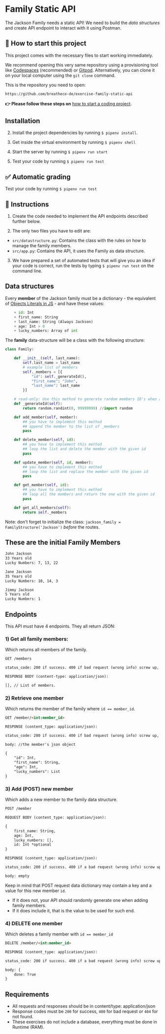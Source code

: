 <!-- hide -->
# Family Static API
<!-- endhide -->

The Jackson Family needs a static API! We need to build the *data structures* and create API endpoint to interact with it using Postman.

## 🌱  How to start this project

This project comes with the necessary files to start working immediately.

We recommend opening this very same repository using a provisioning tool like [Codespaces](https://4geeks.com/lesson/what-is-github-codespaces) (recommended) or [Gitpod](https://4geeks.com/lesson/how-to-use-gitpod). Alternatively, you can clone it on your local computer using the `git clone` command.

This is the repository you need to open:

```txt
https://github.com/breatheco-de/exercise-family-static-api
```

**👉 Please follow these steps on** [how to start a coding project](https://4geeks.com/lesson/how-to-start-a-project).

## Installation

2. Install the project dependencies by running `$ pipenv install`.

3. Get inside the virtual environment by running `$ pipenv shell`

4. Start the server by running `$ pipenv run start`

5. Test your code by running `$ pipenv run test`

## ✅ Automatic grading

Test your code by running `$ pipenv run test`

## 📝 Instructions

1) Create the code needed to implement the API endpoints described further below.  

2) The only two files you have to edit are:  

- `src/datastructure.py`: Contains the class with the rules on how to manage the family members.  
- `src/app.py`: Contains the API, it uses the Family as data structure. 
	
3) We have prepared a set of automated tests that will give you an idea if your code is correct, run the tests by typing `$ pipenv run test` on the command line.  

## Data structures

Every **member** of the Jackson family must be a dictionary - the equivalent of [Objects Literals in JS](https://developer.mozilla.org/en-US/docs/Web/JavaScript/Guide/Working_with_Objects) - and have these values:

```python
    + id: Int
    + first_name: String
    + last_name: String (Always Jackson)
    + age: Int > 0
    + lucky_numbers: Array of int
```
The **family** data-structure will be a class with the following structure:

```python
class Family:

    def __init__(self, last_name):
        self.last_name = last_name
        # example list of members
        self._members = [{
            "id": self._generateId(),
            "first_name": "John",
            "last_name": last_name
        }]

    # read-only: Use this method to generate random members ID's when adding members into the list
    def _generateId(self):
        return random.randint(0, 99999999) //import random 

    def add_member(self, member):
        ## you have to implement this method
        ## append the member to the list of _members
        pass

    def delete_member(self, id):
        ## you have to implement this method
        ## loop the list and delete the member with the given id
        pass

    def update_member(self, id, member):
        ## you have to implement this method
        ## loop the list and replace the member with the given id
        pass

    def get_member(self, id):
        ## you have to implement this method
        ## loop all the members and return the one with the given id
        pass

    def get_all_members(self):
        return self._members
```

Note: don't forget to initialize the class: `jackson_family = FamilyStructure('Jackson')` *before* the routes.

## These are the initial Family Members

```md
John Jackson
33 Years old
Lucky Numbers: 7, 13, 22

Jane Jackson
35 Years old
Lucky Numbers: 10, 14, 3

Jimmy Jackson
5 Years old
Lucky Numbers: 1
```

## Endpoints

This API must have 4 endpoints. They all return JSON:

### 1) Get all family members:

Which returns all members of the family.

```md
GET /members

status_code: 200 if success. 400 if bad request (wrong info) screw up, 500 if the server encounter an error

RESPONSE BODY (content-type: application/json):

[], // List of members.

```

### 2) Retrieve one member

Which returns the member of the family where `id == member_id`.

```md
GET /member/<int:member_id>

RESPONSE (content_type: application/json):

status_code: 200 if success. 400 if bad request (wrong info) screw up, 500 if the server encounter an error

body: //the member's json object

{
    "id": Int,
    "first_name": String,
    "age": Int,
    "lucky_numbers": List
}

```

### 3) Add (POST) new member

Which adds a new member to the family data structure.

```md
POST /member

REQUEST BODY (content_type: application/json):

{
    first_name: String,
    age: Int,
    lucky_numbers: [],
    id: Int *optional
}

RESPONSE (content_type: application/json):

status_code: 200 if success. 400 if a bad request (wrong info) screw up, 500 if the server encounters an error

body: empty
```

Keep in mind that POST request data dictionary may contain a key and a value for this new member `id`.
- If it does not, your API should randomly generate one when adding family members.
- If it does include it, that is the value to be used for such end.

### 4) DELETE one member

Which deletes a family member with `id == member_id`

```md
DELETE /member/<int:member_id>

RESPONSE (content_type: application/json):

status_code: 200 if success. 400 if a bad request (wrong info) screw up, 500 if the server encounters an error

body: {
    done: True
}    

```

## Requirements

- All requests and responses should be in content/type: application/json
- Response codes must be `200` for success, `400` for bad request or `404` for not found.
- These exercises do not include a database, everything must be done in Runtime (RAM).
